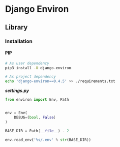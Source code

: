 # Django Environ

## Library

### Installation

#### PIP

```sh
# As user dependency
pip3 install -U django-environ

# As project dependency
echo 'django-environ==0.4.5' >> ./requirements.txt
```

***settings.py***

```py
from environ import Env, Path


env = Env(
    DEBUG=(bool, False)
)

BASE_DIR = Path(__file__) - 2

env.read_env('%s/.env' % str(BASE_DIR))
```

